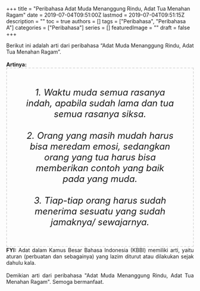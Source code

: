 +++
title = "Peribahasa Adat Muda Menanggung Rindu, Adat Tua Menahan Ragam"
date = 2019-07-04T09:51:00Z
lastmod = 2019-07-04T09:51:15Z
description = ""
toc = true
authors = []
tags = ["Peribahasa", "Peribahasa A"]
categories = ["Peribahasa"]
series = []
featuredImage = ""
draft = false
+++

<div dir="ltr" style="text-align: left;" trbidi="on"><div style="text-align: justify;">Berikut ini adalah arti dari peribahasa “Adat Muda Menanggung Rindu, Adat Tua Menahan Ragam”.</div><br /><div style="text-align: justify;"><b>Artinya:</b></div><div style="border: 2px dashed #ddd; font-size: 24px; height: auto; margin: 0 auto; padding: 50px; text-align: center; width: auto;"><i>1. Waktu muda semua rasanya indah, apabila sudah lama dan tua semua rasanya siksa.<br /><br />2. Orang yang masih mudah harus bisa meredam emosi, sedangkan orang yang tua harus bisa memberikan contoh yang baik pada yang muda.<br /><br />3. Tiap-tiap orang harus sudah menerima sesuatu yang sudah jamaknya/ sewajarnya.</i></div><div style="text-align: justify;"><b>FYI:</b> Adat dalam Kamus Besar Bahasa Indonesia (KBBI) memiliki arti, yaitu aturan (perbuatan dan sebagainya) yang lazim diturut atau dilakukan sejak dahulu kala.<br /><br /></div><div style="text-align: justify;">Demikian arti dari peribahasa "Adat Muda Menanggung Rindu, Adat Tua Menahan Ragam". Semoga bermanfaat.</div></div>
